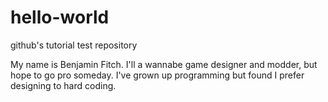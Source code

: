 # hello-world
github's tutorial test repository

My name is Benjamin Fitch.  I'll a wannabe game designer and modder, but hope to go pro someday.  I've grown up programming but found I prefer designing to hard coding.
